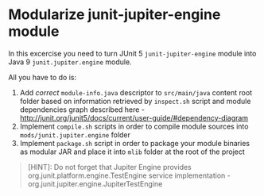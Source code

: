 # Modularize junit-jupiter-engine module

In this excercise you need to turn JUnit 5 `junit-jupiter-engine` module into Java 9 `junit.jupiter.engine` module.

All you have to do is:
1. Add *correct* `module-info.java` descriptor to `src/main/java` content root folder
based on information retrieved by `inspect.sh` script and module dependencies graph described here - http://junit.org/junit5/docs/current/user-guide/#dependency-diagram
2. Implement `compile.sh` scripts in order to compile module sources into `mods/junit.jupiter.engine` folder
3. Implement `package.sh` script in order to package your module binaries as modular JAR and place it into `mlib` folder at the root of the project

> [HINT]: Do not forget that Jupiter Engine provides org.junit.platform.engine.TestEngine service implementation -
org.junit.jupiter.engine.JupiterTestEngine
